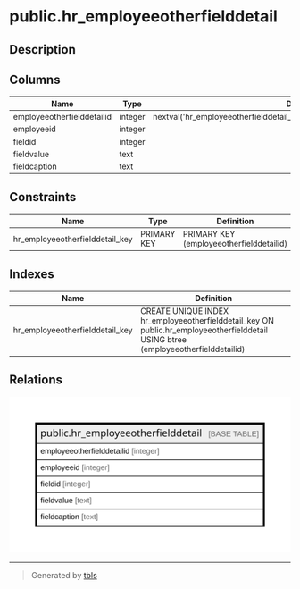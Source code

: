 # public.hr_employeeotherfielddetail

## Description

## Columns

| Name | Type | Default | Nullable | Children | Parents | Comment |
| ---- | ---- | ------- | -------- | -------- | ------- | ------- |
| employeeotherfielddetailid | integer | nextval('hr_employeeotherfielddetail_employeeotherfielddetailid_seq'::regclass) | false |  |  |  |
| employeeid | integer |  | true |  |  |  |
| fieldid | integer |  | true |  |  |  |
| fieldvalue | text |  | true |  |  |  |
| fieldcaption | text |  | true |  |  |  |

## Constraints

| Name | Type | Definition |
| ---- | ---- | ---------- |
| hr_employeeotherfielddetail_key | PRIMARY KEY | PRIMARY KEY (employeeotherfielddetailid) |

## Indexes

| Name | Definition |
| ---- | ---------- |
| hr_employeeotherfielddetail_key | CREATE UNIQUE INDEX hr_employeeotherfielddetail_key ON public.hr_employeeotherfielddetail USING btree (employeeotherfielddetailid) |

## Relations

![er](public.hr_employeeotherfielddetail.svg)

---

> Generated by [tbls](https://github.com/k1LoW/tbls)
